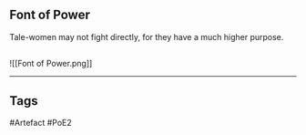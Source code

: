 ## Font of Power
Tale-women may not fight directly,
for they have a much higher purpose.
##
![[Font of Power.png]]

---
## Tags
#Artefact
#PoE2